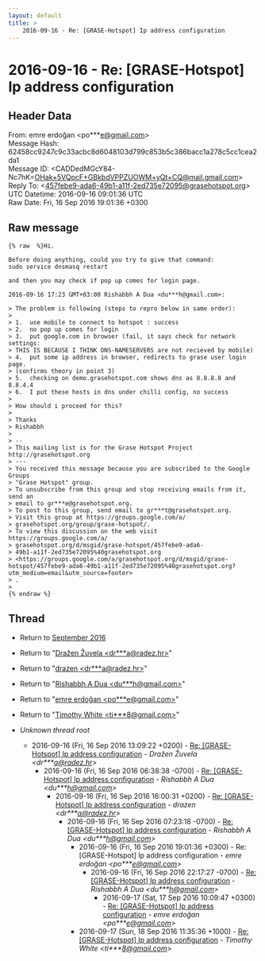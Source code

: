```yaml
---
layout: default
title: >
    2016-09-16 - Re: [GRASE-Hotspot] Ip address configuration
---
```


# 2016-09-16 - Re: [GRASE-Hotspot] Ip address configuration

## Header Data

From: emre erdoğan \<po***e@gmail.com\><br>
Message Hash: 62458cc9247c9c33acbc8d6048103d799c853b5c386bacc1a278c5cc1cea2da1<br>
Message ID: \<CADDedMGcY84-Nc7hK=OHak+5VQpcF+GBkbdVPPZUOWM+yQt+CQ@mail.gmail.com\><br>
Reply To: \<457febe9-ada6-49b1-a11f-2ed735e72095@grasehotspot.org\><br>
UTC Datetime: 2016-09-16 09:01:36 UTC<br>
Raw Date: Fri, 16 Sep 2016 19:01:36 +0300<br>

## Raw message

```
{% raw  %}Hi.

Before doing anything, could you try to give that command:
sudo service dnsmasq restart

and then you may check if pop up comes for login page.

2016-09-16 17:23 GMT+03:00 Rishabbh A Dua <du***h@gmail.com>:

> The problem is following (steps to repro below in same order):
>
> 1.  use mobile to connect to hotspot : success
> 2.  no pop up comes for login
> 3.  put google.com in browser (fail, it says check for network settings:
> THIS IS BECAUSE I THINK DNS-NAMESERVERS are not recieved by mobile)
> 4.  put some ip address in browser, redirects to grase user login page.
> (confirms theory in point 3)
> 5.  checking on demo.grasehotspot.com shows dns as 8.8.8.8 and 8.8.4.4
> 6.  I put these hosts in dns under chilli config, no success
>
> How should i proceed for this?
>
> Thanks
> Rishabbh
>
> --
> This mailing list is for the Grase Hotspot Project http://grasehotspot.org
> ---
> You received this message because you are subscribed to the Google Groups
> "Grase Hotspot" group.
> To unsubscribe from this group and stop receiving emails from it, send an
> email to gr***e@grasehotspot.org.
> To post to this group, send email to gr***t@grasehotspot.org.
> Visit this group at https://groups.google.com/a/
> grasehotspot.org/group/grase-hotspot/.
> To view this discussion on the web visit https://groups.google.com/a/
> grasehotspot.org/d/msgid/grase-hotspot/457febe9-ada6-
> 49b1-a11f-2ed735e72095%40grasehotspot.org
> <https://groups.google.com/a/grasehotspot.org/d/msgid/grase-hotspot/457febe9-ada6-49b1-a11f-2ed735e72095%40grasehotspot.org?utm_medium=email&utm_source=footer>
> .
>
{% endraw %}
```

## Thread

+ Return to [September 2016](/archive/2016/09)

+ Return to "[Dražen Žuvela <dr***a<span>@</span>radez.hr>](/authors/dr___a_at_radez_hr)"
+ Return to "[drazen <dr***a<span>@</span>radez.hr>](/authors/dr___a_at_radez_hr)"
+ Return to "[Rishabbh A Dua <du***h<span>@</span>gmail.com>](/authors/du___h_at_gmail_com)"
+ Return to "[emre erdoğan <po***e<span>@</span>gmail.com>](/authors/po___e_at_gmail_com)"
+ Return to "[Timothy White <ti***8<span>@</span>gmail.com>](/authors/ti___8_at_gmail_com)"

+ _Unknown thread root_
  + 2016-09-16 (Fri, 16 Sep 2016 13:09:22 +0200) - [Re: [GRASE-Hotspot] Ip address configuration](/archive/2016/09/a13183cc8b95a387bfb757242661c851ecef3011f97031e530ead2bafba696b2) - _Dražen Žuvela \<dr***a@radez.hr\>_
    + 2016-09-16 (Fri, 16 Sep 2016 06:38:38 -0700) - [Re: [GRASE-Hotspot] Ip address configuration](/archive/2016/09/0e200e1375dc8d643ae7d234cf969fdf50a9b78e94b4a4a8071178a30307efab) - _Rishabbh A Dua \<du***h@gmail.com\>_
      + 2016-09-16 (Fri, 16 Sep 2016 16:00:31 +0200) - [Re: [GRASE-Hotspot] Ip address configuration](/archive/2016/09/18093d777c5f2b7f5016f537e5ce18c6e11e171f846b938a3eb8f9d0a1125626) - _drazen \<dr***a@radez.hr\>_
        + 2016-09-16 (Fri, 16 Sep 2016 07:23:18 -0700) - [Re: [GRASE-Hotspot] Ip address configuration](/archive/2016/09/78e8a8edf2f975705beaa281881c13368c2246bf6ba40a082572830aacc53dc7) - _Rishabbh A Dua \<du***h@gmail.com\>_
          + 2016-09-16 (Fri, 16 Sep 2016 19:01:36 +0300) - Re: [GRASE-Hotspot] Ip address configuration - _emre erdoğan \<po***e@gmail.com\>_
            + 2016-09-16 (Fri, 16 Sep 2016 22:17:27 -0700) - [Re: [GRASE-Hotspot] Ip address configuration](/archive/2016/09/7896172bebb904f8f1e2bcaa155f605df657fe2039907794627291f05a34f67d) - _Rishabbh A Dua \<du***h@gmail.com\>_
              + 2016-09-17 (Sat, 17 Sep 2016 10:09:47 +0300) - [Re: [GRASE-Hotspot] Ip address configuration](/archive/2016/09/e78fca0377e51ece8fb176b9ebc5815fe403a2e05f426a9e9a563c7641595482) - _emre erdoğan \<po***e@gmail.com\>_
          + 2016-09-17 (Sun, 18 Sep 2016 11:35:36 +1000) - [Re: [GRASE-Hotspot] Ip address configuration](/archive/2016/09/2e902211512dbdb3413da9280ae96cf7fef488ddf3f59607aaa1d27adddab81a) - _Timothy White \<ti***8@gmail.com\>_

